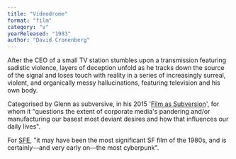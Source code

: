 ```yaml
---
title: "Videodrome"
format: "film"
category: "v"
yearReleased: "1983"
author: "David Cronenberg"
---
```

After the CEO of a small TV station stumbles  upon a transmission featuring sadistic violence, layers of deception  unfold as he tracks down the source of the signal and loses touch  with reality in a series of increasingly surreal, violent, and  organically messy hallucinations, featuring television and his own  body.

Categorised by Glenn as subversive, in his  2015 '<a href="biblio.htm#Bastard">Film as Subversion</a>', for whom  it "questions the extent of corporate media's pandering and/or  manufacturing our basest most deviant desires and how that  influences our daily lives".

For <a href="http://www.sf-encyclopedia.com/entry/videodrome">SFE</a>,  "it may have been the most significant SF film of the 1980s, and is  certainly—and very early on—the most cyberpunk".
 
